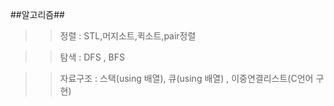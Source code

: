 ##알고리즘##

>>정렬 : STL,머지소트,퀵소트,pair정렬

>>탐색 : DFS , BFS

>>자료구조 : 스택(using 배열), 큐(using 배열)  , 이중연결리스트(C언어 구현)
